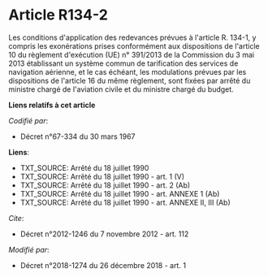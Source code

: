 # Article R134-2

Les conditions d'application des redevances prévues à l'article R. 134-1, y compris les exonérations prises conformément aux
dispositions de l'article 10 du règlement d'exécution (UE) n° 391/2013 de la Commission du 3 mai 2013 établissant un système
commun de tarification des services de navigation aérienne, et le cas échéant, les modulations prévues par les dispositions
de l'article 16 du même règlement, sont fixées par arrêté du ministre chargé de l'aviation civile et du ministre chargé du
budget.

**Liens relatifs à cet article**

_Codifié par_:

  - Décret n°67-334 du 30 mars 1967

**Liens**:

  - TXT_SOURCE: Arrêté du 18 juillet 1990
  - TXT_SOURCE: Arrêté du 18 juillet 1990 - art. 1 (V)
  - TXT_SOURCE: Arrêté du 18 juillet 1990 - art. 2 (Ab)
  - TXT_SOURCE: Arrêté du 18 juillet 1990 - art. ANNEXE 1 (Ab)
  - TXT_SOURCE: Arrêté du 18 juillet 1990 - art. ANNEXE II, III (Ab)

_Cite_:

  - Décret n°2012-1246 du 7 novembre 2012 - art. 112

_Modifié par_:

  - Décret n°2018-1274 du 26 décembre 2018 - art. 1
